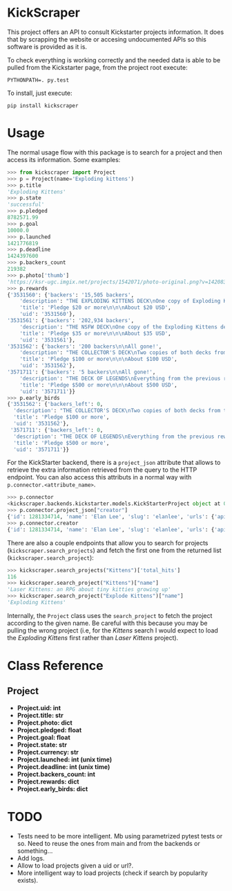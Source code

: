 # KickScraper

This project offers an API to consult Kickstarter projects information. It does that by scrapping the website or accesing undocumented APIs so this software is provided as it is.

To check everything is working correctly and the needed data is able to be pulled from the Kickstarter page, from the project root execute:

`PYTHONPATH=. py.test`

To install, just execute:

`pip install kickscraper`

# Usage

The normal usage flow with this package is to search for a project and then access its information. Some examples:

```python
>>> from kickscraper import Project
>>> p = Project(name='Exploding kittens')
>>> p.title
'Exploding Kittens'
>>> p.state
'successful'
>>> p.pledged
8782571.99
>>> p.goal
10000.0
>>> p.launched
1421776819
>>> p.deadline
1424397600
>>> p.backers_count
219382
>>> p.photo['thumb']
'https://ksr-ugc.imgix.net/projects/1542071/photo-original.png?v=1420836802&w=40&h=30&fit=crop&auto=format&q=92&s=13dfdfc7e3b916eba80e19fdea09ebd9'
>>> p.rewards
{'3531560': {'backers': '15,505 backers',
    'description': "THE EXPLODING KITTENS DECK\nOne copy of Exploding Kittens. (Ages 7+)\n-To order multiple decks, just add $20 for each extra deck you'd like. (extra shipping charges may apply)\n\nLess",
    'title': 'Pledge $20 or more\n\n\nAbout $20 USD',
    'uid': '3531560'},
'3531561': {'backers': '202,934 backers',
    'description': "THE NSFW DECK\nOne copy of the Exploding Kittens deck PLUS one copy of the NSFW deck.  This is a deck of bonus cards that were too horrible/incredible to include in the kid friendly version.   (Ages 30+)\n-To order multiple pairs of decks, just add $35 for each extra pair of decks you'd like. (extra shipping charges may apply)\n\nLess",
    'title': 'Pledge $35 or more\n\n\nAbout $35 USD',
    'uid': '3531561'},
'3531562': {'backers': '200 backers\n\nAll gone!',
    'description': "THE COLLECTOR'S DECK\nTwo copies of both decks from the previous reward but one of each will be signed by the creators of the game.  (So you don't have to ruin the fancy signed decks with your filthy game playing hands.)\n\nLess",
    'title': 'Pledge $100 or more\n\n\nAbout $100 USD',
    'uid': '3531562'},
'3571711': {'backers': '5 backers\n\nAll gone!',
    'description': "THE DECK OF LEGENDS\nEverything from the previous reward PLUS each of the game creators will draw you a custom card. (We apologize in advance for Elan's drawing skills.)\n\nLess",
    'title': 'Pledge $500 or more\n\n\nAbout $500 USD',
    'uid': '3571711'}}
>>> p.early_birds
{'3531562': {'backers_left': 0,
  'description': "THE COLLECTOR'S DECK\nTwo copies of both decks from the previous reward but one of each will be signed by the creators of the game.  (So you don't have to ruin the fancy signed decks with your filthy game playing hands.)\n\nLess",
  'title': 'Pledge $100 or more',
  'uid': '3531562'},
 '3571711': {'backers_left': 0,
  'description': "THE DECK OF LEGENDS\nEverything from the previous reward PLUS each of the game creators will draw you a custom card. (We apologize in advance for Elan's drawing skills.)\n\nLess",
  'title': 'Pledge $500 or more',
  'uid': '3571711'}}
```

For the KickStarter backend, there is a `project_json` attribute that allows to retrieve the extra information retrieved from the query to the HTTP endpoint. You can also access this attributs in a normal way with `p.connector.<attribute_name>`.

```python
>>> p.connector
<kickscraper.backends.kickstarter.models.KickStarterProject object at 0x7f2ace952b00>
>>> p.connector.project_json["creator"]
{'id': 1281334714, 'name': 'Elan Lee', 'slug': 'elanlee', 'urls': {'api': {'user': 'https://api.kickstarter.com/v1/users/1281334714?signature=1455539957.142a29e448e4410d7571985d81f89f7820387092'}, 'web': {'user': 'https://www.kickstarter.com/profile/elanlee'}}, 'avatar': {'small': 'https://ksr-ugc.imgix.net/avatars/195345/mmotel_elan_lee_05_on_white_0592-2.original.jpg?v=1419440819&w=80&h=80&fit=crop&auto=format&q=92&s=7a5f8ccef6aec840b071b227f0c8857f', 'medium': 'https://ksr-ugc.imgix.net/avatars/195345/mmotel_elan_lee_05_on_white_0592-2.original.jpg?v=1419440819&w=160&h=160&fit=crop&auto=format&q=92&s=b7f47cefe817c8e4d60e8fb6bc59312b', 'thumb': 'https://ksr-ugc.imgix.net/avatars/195345/mmotel_elan_lee_05_on_white_0592-2.original.jpg?v=1419440819&w=40&h=40&fit=crop&auto=format&q=92&s=fe45920ced0997320f5d5a60321fbde7'}}
>>> p.connector.creator
{'id': 1281334714, 'name': 'Elan Lee', 'slug': 'elanlee', 'urls': {'api': {'user': 'https://api.kickstarter.com/v1/users/1281334714?signature=1455539957.142a29e448e4410d7571985d81f89f7820387092'}, 'web': {'user': 'https://www.kickstarter.com/profile/elanlee'}}, 'avatar': {'small': 'https://ksr-ugc.imgix.net/avatars/195345/mmotel_elan_lee_05_on_white_0592-2.original.jpg?v=1419440819&w=80&h=80&fit=crop&auto=format&q=92&s=7a5f8ccef6aec840b071b227f0c8857f', 'medium': 'https://ksr-ugc.imgix.net/avatars/195345/mmotel_elan_lee_05_on_white_0592-2.original.jpg?v=1419440819&w=160&h=160&fit=crop&auto=format&q=92&s=b7f47cefe817c8e4d60e8fb6bc59312b', 'thumb': 'https://ksr-ugc.imgix.net/avatars/195345/mmotel_elan_lee_05_on_white_0592-2.original.jpg?v=1419440819&w=40&h=40&fit=crop&auto=format&q=92&s=fe45920ced0997320f5d5a60321fbde7'}}
```

There are also a couple endpoints that allow you to search for projects (`kickscraper.search_projects`) and fetch the first one from the returned list (`kickscraper.search_project`):

```python
>>> kickscraper.search_projects("Kittens")['total_hits']
116
>>> kickscraper.search_project("Kittens")["name"]
'Laser Kittens: an RPG about tiny kitties growing up'
>>> kickscraper.search_project("Explode Kittens")["name"]
'Exploding Kittens'
```

Internally, the `Project` class uses the `search_project` to fetch the project according to the given name. Be careful with this because you may be pulling the wrong project (i.e, for the _Kittens_ search I would expect to load the _Exploding Kittens_ first rather than _Laser Kittens_ project).

# Class Reference

## Project

- **Project.uid: int**
- **Project.title: str**
- **Project.photo: dict**
- **Project.pledged: float**
- **Project.goal: float**
- **Project.state: str**
- **Project.currency: str**
- **Project.launched: int (unix time)**
- **Project.deadline: int (unix time)**
- **Project.backers\_count: int**
- **Project.rewards: dict**
- **Project.early\_birds: dict**


# TODO

- Tests need to be more intelligent. Mb using parametrized pytest tests or so. Need to
  reuse the ones from main and from the backends or something...
- Add logs.
- Allow to load projects given a uid or url?.
- More intelligent way to load projects (check if search by popularity exists).
